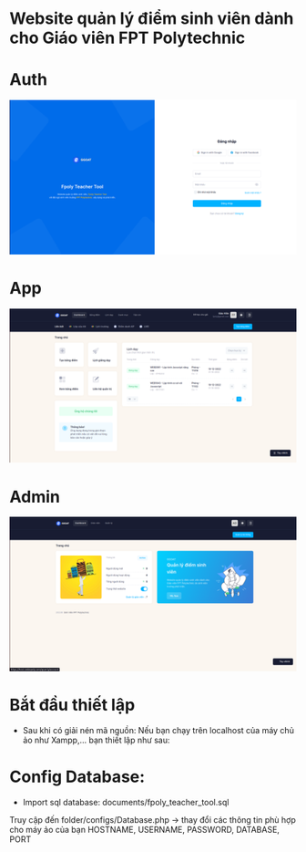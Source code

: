 # Website quản lý điểm sinh viên dành cho Giáo viên FPT Polytechnic

# Auth

![alt](./preview/auth.png)

# App

![alt](./preview/app.png)

# Admin

![alt](./preview/admin.png)

# Bắt đầu thiết lập

- Sau khi có giải nén mã nguồn:
  Nếu bạn chạy trên localhost của máy chủ ảo như Xampp,... bạn thiết lập như sau:

# Config Database:

- Import sql database: documents/fpoly_teacher_tool.sql

Truy cập đến folder/configs/Database.php
-> thay đổi các thông tin phù hợp cho máy ảo của bạn
HOSTNAME, USERNAME, PASSWORD, DATABASE, PORT

